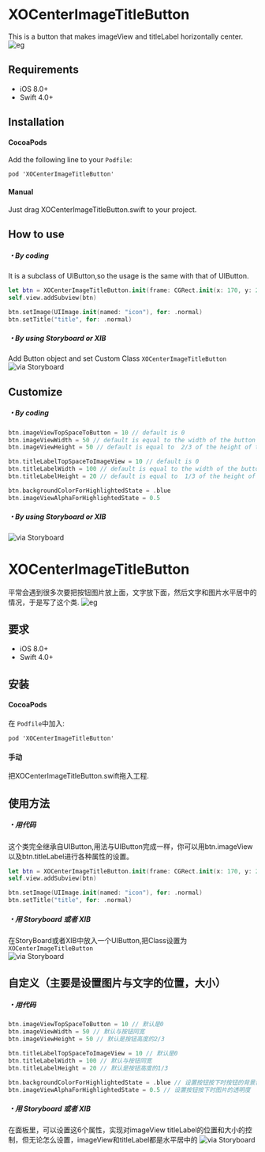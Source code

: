 # XOCenterImageTitleButton

This is a button that makes imageView and titleLabel horizontally center.
![eg](https://github.com/mydy1987/XOCenterImageTitleButton/blob/master/screen.png)

## Requirements
* iOS 8.0+
* Swift 4.0+

## Installation

#### CocoaPods
Add the following line to your `Podfile`:
```
pod 'XOCenterImageTitleButton'
```

#### Manual
Just drag XOCenterImageTitleButton.swift to your project.

## How to use
##### ・By coding
It is a subclass of UIButton,so the usage is the same with that of UIButton.
```swift
let btn = XOCenterImageTitleButton.init(frame: CGRect.init(x: 170, y: 200, width: 100, height: 100))
self.view.addSubview(btn)

btn.setImage(UIImage.init(named: "icon"), for: .normal)
btn.setTitle("title", for: .normal)
```

##### ・By using Storyboard or XIB
Add Button object and set Custom Class `XOCenterImageTitleButton`  
![via Storyboard](https://github.com/mydy1987/XOCenterImageTitleButton/blob/master/class.png)



## Customize

##### ・By coding
```swift
btn.imageViewTopSpaceToButton = 10 // default is 0
btn.imageViewWidth = 50 // default is equal to the width of the button
btn.imageViewHeight = 50 // default is equal to  2/3 of the height of the button

btn.titleLabelTopSpaceToImageView = 10 // default is 0
btn.titleLabelWidth = 100 // default is equal to the width of the button
btn.titleLabelHeight = 20 // default is equal to  1/3 of the height of the button

btn.backgroundColorForHighlightedState = .blue
btn.imageViewAlphaForHighlightedState = 0.5
```

##### ・By using Storyboard or XIB
![via Storyboard](https://github.com/mydy1987/XOCenterImageTitleButton/blob/master/xib.png)



# XOCenterImageTitleButton

平常会遇到很多次要把按钮图片放上面，文字放下面，然后文字和图片水平居中的情况，于是写了这个类.
![eg](https://github.com/mydy1987/XOCenterImageTitleButton/blob/master/screen.png)

## 要求
* iOS 8.0+
* Swift 4.0+

## 安装

#### CocoaPods
在 `Podfile`中加入:
```
pod 'XOCenterImageTitleButton'
```

#### 手动
把XOCenterImageTitleButton.swift拖入工程.

## 使用方法
##### ・用代码
这个类完全继承自UIButton,用法与UIButton完成一样，你可以用btn.imageView以及btn.titleLabel进行各种属性的设置。
```swift
let btn = XOCenterImageTitleButton.init(frame: CGRect.init(x: 170, y: 200, width: 100, height: 100))
self.view.addSubview(btn)

btn.setImage(UIImage.init(named: "icon"), for: .normal)
btn.setTitle("title", for: .normal)
```

##### ・用 Storyboard 或者 XIB
在StoryBoard或者XIB中放入一个UIButton,把Class设置为 `XOCenterImageTitleButton`  
![via Storyboard](https://github.com/mydy1987/XOCenterImageTitleButton/blob/master/class.png)



## 自定义（主要是设置图片与文字的位置，大小）

##### ・用代码
```swift
btn.imageViewTopSpaceToButton = 10 // 默认是0
btn.imageViewWidth = 50 // 默认与按钮同宽
btn.imageViewHeight = 50 // 默认是按钮高度的2/3

btn.titleLabelTopSpaceToImageView = 10 // 默认是0
btn.titleLabelWidth = 100 // 默认与按钮同宽
btn.titleLabelHeight = 20 // 默认是按钮高度的1/3

btn.backgroundColorForHighlightedState = .blue // 设置按钮按下时按钮的背景色
btn.imageViewAlphaForHighlightedState = 0.5 // 设置按钮按下时图片的透明度
```

##### ・用 Storyboard 或者 XIB
在面板里，可以设置这6个属性，实现对imageView titleLabel的位置和大小的控制，但无论怎么设置，imageView和titleLabel都是水平居中的
![via Storyboard](https://github.com/mydy1987/XOCenterImageTitleButton/blob/master/xib.png)

